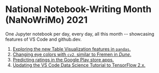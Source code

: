 # National Notebook-Writing Month (NaNoWriMo) 2021
One Jupyter notebook per day, every day, all this month -- showcasing features of VS Code and github.dev.

1. [Exploring the new Table Visualization features in `pandas`.](https://github.dev/dynamicwebpaige/nanowrimo-2021/blob/main/1_Exploring_pandas'_Table_Visualizations.ipynb)
2. [Changing eye colors with `cv2`, similar to Fremen in _Dune_.](https://github.dev/dynamicwebpaige/nanowrimo-2021/blob/main/2_Make_green_eyes_blue%2C_similar_to_Dune.ipynb)
3. [Predicting ratings in the Google Play store apps.](https://github.com/dynamicwebpaige/nanowrimo-2021/blob/main/3_Google_Play_store_analysis.ipynb)
4. [Updating the VS Code Data Science Tutorial to TensorFlow 2.x.](https://github.com/dynamicwebpaige/nanowrimo-2021/blob/main/4_VSCode_Data_Science_Tutorial.ipynb)
